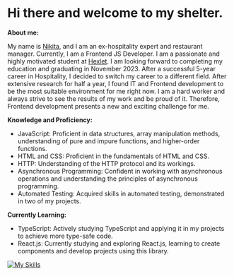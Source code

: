 # Hi there and welcome to my shelter.

**About me:**

My name is [Nikita](https://ru.hexlet.io/u/nesquick0_17), and I am an ex-hospitality expert and restaurant manager. Currently, I am a Frontend JS Developer. I am a passionate and highly motivated student at [Hexlet](https://ru.hexlet.io/pages/about). I am looking forward to completing my education and graduating in November 2023. After a successful 5-year career in Hospitality, I decided to switch my career to a different field. After extensive research for half a year, I found IT and Frontend development to be the most suitable environment for me right now. I am a hard worker and always strive to see the results of my work and be proud of it. Therefore, Frontend development presents a new and exciting challenge for me. 

**Knowledge and Proficiency:**

- JavaScript: Proficient in data structures, array manipulation methods, understanding of pure and impure functions, and higher-order functions.
- HTML and CSS: Proficient in the fundamentals of HTML and CSS.
- HTTP: Understanding of the HTTP protocol and its workings.
- Asynchronous Programming: Confident in working with asynchronous operations and understanding the principles of asynchronous programming.
- Automated Testing: Acquired skills in automated testing, demonstrated in two of my projects.

**Currently Learning:**

- TypeScript: Actively studying TypeScript and applying it in my projects to achieve more type-safe code.
- React.js: Currently studying and exploring React.js, learning to create components and develop projects using this library.

[![My Skills](https://skillicons.dev/icons?i=js,html,css,wasm)](https://skillicons.dev)
